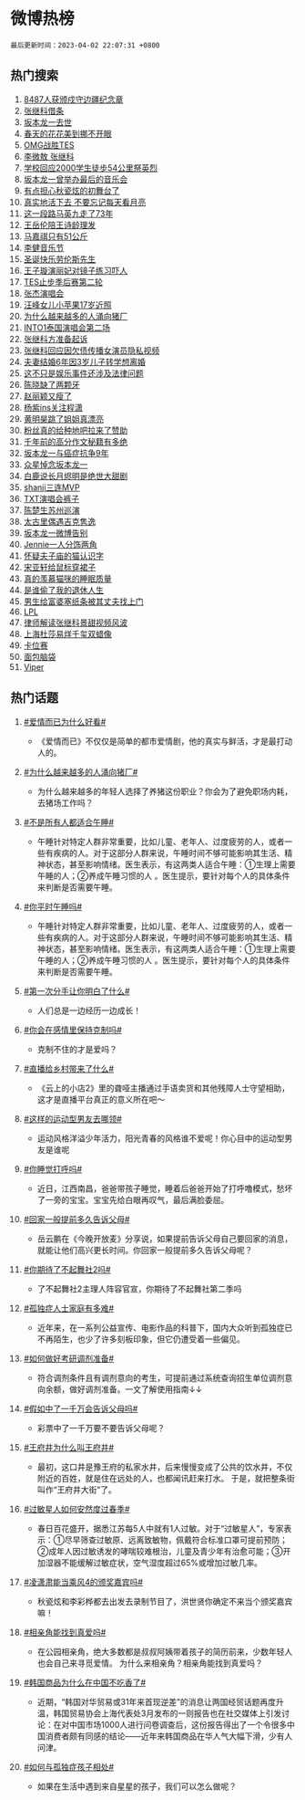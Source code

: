 # 微博热榜

`最后更新时间：2023-04-02 22:07:31 +0800`

## 热门搜索

1. [8487人获颁戍守边疆纪念章](https://m.weibo.cn/search?containerid=100103type%3D1%26t%3D10%26q%3D%238487%E4%BA%BA%E8%8E%B7%E9%A2%81%E6%88%8D%E5%AE%88%E8%BE%B9%E7%96%86%E7%BA%AA%E5%BF%B5%E7%AB%A0%23&stream_entry_id=51&isnewpage=1&extparam=seat%3D1%26cate%3D10103%26stream_entry_id%3D51%26dgr%3D0%26pos%3D0%26c_type%3D51%26filter_type%3Drealtimehot%26display_time%3D1680444449%26pre_seqid%3D168044444922006462104&luicode=10000011&lfid=106003type%253D25%2526t%253D3%2526disable_hot%253D1%2526filter_type%253Drealtimehot)
1. [张继科借条](https://m.weibo.cn/search?containerid=100103type%3D1%26t%3D10%26q%3D%E5%BC%A0%E7%BB%A7%E7%A7%91%E5%80%9F%E6%9D%A1&stream_entry_id=31&isnewpage=1&extparam=seat%3D1%26realpos%3D1%26stream_entry_id%3D31%26c_type%3D31%26filter_type%3Drealtimehot%26cate%3D5001%26lcate%3D5001%26band_rank%3D1%26flag%3D4%26pos%3D0%26q%3D%25E5%25BC%25A0%25E7%25BB%25A7%25E7%25A7%2591%25E5%2580%259F%25E6%259D%25A1%26dgr%3D0%26display_time%3D1680444449%26pre_seqid%3D168044444922006462104&luicode=10000011&lfid=106003type%253D25%2526t%253D3%2526disable_hot%253D1%2526filter_type%253Drealtimehot)
1. [坂本龙一去世](https://m.weibo.cn/search?containerid=100103type%3D1%26t%3D10%26q%3D%23%E5%9D%82%E6%9C%AC%E9%BE%99%E4%B8%80%E5%8E%BB%E4%B8%96%23&stream_entry_id=31&isnewpage=1&extparam=seat%3D1%26realpos%3D2%26stream_entry_id%3D31%26c_type%3D31%26filter_type%3Drealtimehot%26cate%3D5001%26lcate%3D5001%26band_rank%3D2%26flag%3D4%26pos%3D1%26q%3D%2523%25E5%259D%2582%25E6%259C%25AC%25E9%25BE%2599%25E4%25B8%2580%25E5%258E%25BB%25E4%25B8%2596%2523%26dgr%3D0%26display_time%3D1680444449%26pre_seqid%3D168044444922006462104&luicode=10000011&lfid=106003type%253D25%2526t%253D3%2526disable_hot%253D1%2526filter_type%253Drealtimehot)
1. [春天的花花美到挪不开眼](https://m.weibo.cn/search?containerid=100103type%3D1%26t%3D10%26q%3D%23%E6%98%A5%E5%A4%A9%E7%9A%84%E8%8A%B1%E8%8A%B1%E7%BE%8E%E5%88%B0%E6%8C%AA%E4%B8%8D%E5%BC%80%E7%9C%BC%23&stream_entry_id=31&isnewpage=1&extparam=seat%3D1%26realpos%3D3%26stream_entry_id%3D31%26c_type%3D31%26filter_type%3Drealtimehot%26cate%3D5001%26lcate%3D5001%26band_rank%3D3%26flag%3D0%26pos%3D2%26q%3D%2523%25E6%2598%25A5%25E5%25A4%25A9%25E7%259A%2584%25E8%258A%25B1%25E8%258A%25B1%25E7%25BE%258E%25E5%2588%25B0%25E6%258C%25AA%25E4%25B8%258D%25E5%25BC%2580%25E7%259C%25BC%2523%26dgr%3D0%26display_time%3D1680444449%26pre_seqid%3D168044444922006462104&luicode=10000011&lfid=106003type%253D25%2526t%253D3%2526disable_hot%253D1%2526filter_type%253Drealtimehot)
1. [OMG战胜TES](https://m.weibo.cn/search?containerid=100103type%3D1%26t%3D10%26q%3D%23OMG%E6%88%98%E8%83%9CTES%23&stream_entry_id=31&isnewpage=1&extparam=seat%3D1%26realpos%3D4%26stream_entry_id%3D31%26c_type%3D31%26filter_type%3Drealtimehot%26cate%3D5001%26lcate%3D5001%26band_rank%3D4%26flag%3D1%26pos%3D3%26q%3D%2523OMG%25E6%2588%2598%25E8%2583%259CTES%2523%26dgr%3D0%26display_time%3D1680444449%26pre_seqid%3D168044444922006462104&luicode=10000011&lfid=106003type%253D25%2526t%253D3%2526disable_hot%253D1%2526filter_type%253Drealtimehot)
1. [李微敖 张继科](https://m.weibo.cn/search?containerid=100103type%3D1%26t%3D10%26q%3D%E6%9D%8E%E5%BE%AE%E6%95%96+%E5%BC%A0%E7%BB%A7%E7%A7%91&stream_entry_id=31&isnewpage=1&extparam=seat%3D1%26realpos%3D5%26stream_entry_id%3D31%26c_type%3D31%26filter_type%3Drealtimehot%26cate%3D5001%26lcate%3D5001%26band_rank%3D5%26flag%3D0%26pos%3D4%26q%3D%25E6%259D%258E%25E5%25BE%25AE%25E6%2595%2596%2520%25E5%25BC%25A0%25E7%25BB%25A7%25E7%25A7%2591%26dgr%3D0%26display_time%3D1680444449%26pre_seqid%3D168044444922006462104&luicode=10000011&lfid=106003type%253D25%2526t%253D3%2526disable_hot%253D1%2526filter_type%253Drealtimehot)
1. [学校回应2000学生徒步54公里祭英烈](https://m.weibo.cn/search?containerid=100103type%3D1%26t%3D10%26q%3D%23%E5%AD%A6%E6%A0%A1%E5%9B%9E%E5%BA%942000%E5%AD%A6%E7%94%9F%E5%BE%92%E6%AD%A554%E5%85%AC%E9%87%8C%E7%A5%AD%E8%8B%B1%E7%83%88%23&stream_entry_id=31&isnewpage=1&extparam=seat%3D1%26realpos%3D6%26stream_entry_id%3D31%26c_type%3D31%26filter_type%3Drealtimehot%26cate%3D5001%26lcate%3D5001%26band_rank%3D6%26flag%3D0%26pos%3D5%26q%3D%2523%25E5%25AD%25A6%25E6%25A0%25A1%25E5%259B%259E%25E5%25BA%25942000%25E5%25AD%25A6%25E7%2594%259F%25E5%25BE%2592%25E6%25AD%25A554%25E5%2585%25AC%25E9%2587%258C%25E7%25A5%25AD%25E8%258B%25B1%25E7%2583%2588%2523%26dgr%3D0%26display_time%3D1680444449%26pre_seqid%3D168044444922006462104&luicode=10000011&lfid=106003type%253D25%2526t%253D3%2526disable_hot%253D1%2526filter_type%253Drealtimehot)
1. [坂本龙一曾举办最后的音乐会](https://m.weibo.cn/search?containerid=100103type%3D1%26t%3D10%26q%3D%23%E5%9D%82%E6%9C%AC%E9%BE%99%E4%B8%80%E6%9B%BE%E4%B8%BE%E5%8A%9E%E6%9C%80%E5%90%8E%E7%9A%84%E9%9F%B3%E4%B9%90%E4%BC%9A%23&stream_entry_id=31&isnewpage=1&extparam=seat%3D1%26realpos%3D7%26stream_entry_id%3D31%26c_type%3D31%26filter_type%3Drealtimehot%26cate%3D5001%26lcate%3D5001%26band_rank%3D7%26flag%3D1%26pos%3D6%26q%3D%2523%25E5%259D%2582%25E6%259C%25AC%25E9%25BE%2599%25E4%25B8%2580%25E6%259B%25BE%25E4%25B8%25BE%25E5%258A%259E%25E6%259C%2580%25E5%2590%258E%25E7%259A%2584%25E9%259F%25B3%25E4%25B9%2590%25E4%25BC%259A%2523%26dgr%3D0%26display_time%3D1680444449%26pre_seqid%3D168044444922006462104&luicode=10000011&lfid=106003type%253D25%2526t%253D3%2526disable_hot%253D1%2526filter_type%253Drealtimehot)
1. [有点担心秋瓷炫的初舞台了](https://m.weibo.cn/search?containerid=100103type%3D1%26t%3D10%26q%3D%23%E6%9C%89%E7%82%B9%E6%8B%85%E5%BF%83%E7%A7%8B%E7%93%B7%E7%82%AB%E7%9A%84%E5%88%9D%E8%88%9E%E5%8F%B0%E4%BA%86%23&stream_entry_id=31&isnewpage=1&extparam=seat%3D1%26realpos%3D8%26stream_entry_id%3D31%26c_type%3D31%26filter_type%3Drealtimehot%26cate%3D5001%26lcate%3D5001%26band_rank%3D8%26flag%3D2%26pos%3D7%26q%3D%2523%25E6%259C%2589%25E7%2582%25B9%25E6%258B%2585%25E5%25BF%2583%25E7%25A7%258B%25E7%2593%25B7%25E7%2582%25AB%25E7%259A%2584%25E5%2588%259D%25E8%2588%259E%25E5%258F%25B0%25E4%25BA%2586%2523%26dgr%3D0%26display_time%3D1680444449%26pre_seqid%3D168044444922006462104&luicode=10000011&lfid=106003type%253D25%2526t%253D3%2526disable_hot%253D1%2526filter_type%253Drealtimehot)
1. [真实地活下去 不要忘记每天看月亮](https://m.weibo.cn/search?containerid=100103type%3D1%26t%3D10%26q%3D%E7%9C%9F%E5%AE%9E%E5%9C%B0%E6%B4%BB%E4%B8%8B%E5%8E%BB+%E4%B8%8D%E8%A6%81%E5%BF%98%E8%AE%B0%E6%AF%8F%E5%A4%A9%E7%9C%8B%E6%9C%88%E4%BA%AE&stream_entry_id=31&isnewpage=1&extparam=seat%3D1%26realpos%3D9%26stream_entry_id%3D31%26c_type%3D31%26filter_type%3Drealtimehot%26cate%3D5001%26lcate%3D5001%26band_rank%3D9%26flag%3D1%26pos%3D8%26q%3D%25E7%259C%259F%25E5%25AE%259E%25E5%259C%25B0%25E6%25B4%25BB%25E4%25B8%258B%25E5%258E%25BB%2520%25E4%25B8%258D%25E8%25A6%2581%25E5%25BF%2598%25E8%25AE%25B0%25E6%25AF%258F%25E5%25A4%25A9%25E7%259C%258B%25E6%259C%2588%25E4%25BA%25AE%26dgr%3D0%26display_time%3D1680444449%26pre_seqid%3D168044444922006462104&luicode=10000011&lfid=106003type%253D25%2526t%253D3%2526disable_hot%253D1%2526filter_type%253Drealtimehot)
1. [这一段路马英九走了73年](https://m.weibo.cn/search?containerid=100103type%3D1%26t%3D10%26q%3D%23%E8%BF%99%E4%B8%80%E6%AE%B5%E8%B7%AF%E9%A9%AC%E8%8B%B1%E4%B9%9D%E8%B5%B0%E4%BA%8673%E5%B9%B4%23&stream_entry_id=31&isnewpage=1&extparam=seat%3D1%26realpos%3D10%26stream_entry_id%3D31%26c_type%3D31%26filter_type%3Drealtimehot%26cate%3D5001%26lcate%3D5001%26band_rank%3D10%26flag%3D0%26pos%3D9%26q%3D%2523%25E8%25BF%2599%25E4%25B8%2580%25E6%25AE%25B5%25E8%25B7%25AF%25E9%25A9%25AC%25E8%258B%25B1%25E4%25B9%259D%25E8%25B5%25B0%25E4%25BA%258673%25E5%25B9%25B4%2523%26dgr%3D0%26display_time%3D1680444449%26pre_seqid%3D168044444922006462104&luicode=10000011&lfid=106003type%253D25%2526t%253D3%2526disable_hot%253D1%2526filter_type%253Drealtimehot)
1. [王岳伦陪王诗龄理发](https://m.weibo.cn/search?containerid=100103type%3D1%26t%3D10%26q%3D%23%E7%8E%8B%E5%B2%B3%E4%BC%A6%E9%99%AA%E7%8E%8B%E8%AF%97%E9%BE%84%E7%90%86%E5%8F%91%23&stream_entry_id=31&isnewpage=1&extparam=seat%3D1%26realpos%3D11%26stream_entry_id%3D31%26c_type%3D31%26filter_type%3Drealtimehot%26cate%3D5001%26lcate%3D5001%26band_rank%3D11%26flag%3D0%26pos%3D10%26q%3D%2523%25E7%258E%258B%25E5%25B2%25B3%25E4%25BC%25A6%25E9%2599%25AA%25E7%258E%258B%25E8%25AF%2597%25E9%25BE%2584%25E7%2590%2586%25E5%258F%2591%2523%26dgr%3D0%26display_time%3D1680444449%26pre_seqid%3D168044444922006462104&luicode=10000011&lfid=106003type%253D25%2526t%253D3%2526disable_hot%253D1%2526filter_type%253Drealtimehot)
1. [马嘉祺只有51公斤](https://m.weibo.cn/search?containerid=100103type%3D1%26t%3D10%26q%3D%23%E9%A9%AC%E5%98%89%E7%A5%BA%E5%8F%AA%E6%9C%8951%E5%85%AC%E6%96%A4%23&stream_entry_id=31&isnewpage=1&extparam=seat%3D1%26realpos%3D12%26stream_entry_id%3D31%26c_type%3D31%26filter_type%3Drealtimehot%26cate%3D5001%26lcate%3D5001%26band_rank%3D12%26flag%3D0%26pos%3D11%26q%3D%2523%25E9%25A9%25AC%25E5%2598%2589%25E7%25A5%25BA%25E5%258F%25AA%25E6%259C%258951%25E5%2585%25AC%25E6%2596%25A4%2523%26dgr%3D0%26display_time%3D1680444449%26pre_seqid%3D168044444922006462104&luicode=10000011&lfid=106003type%253D25%2526t%253D3%2526disable_hot%253D1%2526filter_type%253Drealtimehot)
1. [李健音乐节](https://m.weibo.cn/search?containerid=100103type%3D1%26t%3D10%26q%3D%E6%9D%8E%E5%81%A5%E9%9F%B3%E4%B9%90%E8%8A%82&stream_entry_id=31&isnewpage=1&extparam=seat%3D1%26realpos%3D13%26stream_entry_id%3D31%26c_type%3D31%26filter_type%3Drealtimehot%26cate%3D5001%26lcate%3D5001%26band_rank%3D13%26flag%3D1%26pos%3D12%26q%3D%25E6%259D%258E%25E5%2581%25A5%25E9%259F%25B3%25E4%25B9%2590%25E8%258A%2582%26dgr%3D0%26display_time%3D1680444449%26pre_seqid%3D168044444922006462104&luicode=10000011&lfid=106003type%253D25%2526t%253D3%2526disable_hot%253D1%2526filter_type%253Drealtimehot)
1. [圣诞快乐劳伦斯先生](https://m.weibo.cn/search?containerid=100103type%3D1%26t%3D10%26q%3D%E5%9C%A3%E8%AF%9E%E5%BF%AB%E4%B9%90%E5%8A%B3%E4%BC%A6%E6%96%AF%E5%85%88%E7%94%9F&stream_entry_id=31&isnewpage=1&extparam=seat%3D1%26realpos%3D14%26stream_entry_id%3D31%26c_type%3D31%26filter_type%3Drealtimehot%26cate%3D5001%26lcate%3D5001%26band_rank%3D14%26flag%3D1%26pos%3D13%26q%3D%25E5%259C%25A3%25E8%25AF%259E%25E5%25BF%25AB%25E4%25B9%2590%25E5%258A%25B3%25E4%25BC%25A6%25E6%2596%25AF%25E5%2585%2588%25E7%2594%259F%26dgr%3D0%26display_time%3D1680444449%26pre_seqid%3D168044444922006462104&luicode=10000011&lfid=106003type%253D25%2526t%253D3%2526disable_hot%253D1%2526filter_type%253Drealtimehot)
1. [王子璇演丽妃对镜子练习吓人](https://m.weibo.cn/search?containerid=100103type%3D1%26t%3D10%26q%3D%23%E7%8E%8B%E5%AD%90%E7%92%87%E6%BC%94%E4%B8%BD%E5%A6%83%E5%AF%B9%E9%95%9C%E5%AD%90%E7%BB%83%E4%B9%A0%E5%90%93%E4%BA%BA%23&stream_entry_id=31&isnewpage=1&extparam=seat%3D1%26realpos%3D15%26stream_entry_id%3D31%26c_type%3D31%26filter_type%3Drealtimehot%26cate%3D5001%26lcate%3D5001%26band_rank%3D15%26flag%3D1%26pos%3D14%26q%3D%2523%25E7%258E%258B%25E5%25AD%2590%25E7%2592%2587%25E6%25BC%2594%25E4%25B8%25BD%25E5%25A6%2583%25E5%25AF%25B9%25E9%2595%259C%25E5%25AD%2590%25E7%25BB%2583%25E4%25B9%25A0%25E5%2590%2593%25E4%25BA%25BA%2523%26dgr%3D0%26display_time%3D1680444449%26pre_seqid%3D168044444922006462104&luicode=10000011&lfid=106003type%253D25%2526t%253D3%2526disable_hot%253D1%2526filter_type%253Drealtimehot)
1. [TES止步季后赛第二轮](https://m.weibo.cn/search?containerid=100103type%3D1%26t%3D10%26q%3D%23TES%E6%AD%A2%E6%AD%A5%E5%AD%A3%E5%90%8E%E8%B5%9B%E7%AC%AC%E4%BA%8C%E8%BD%AE%23&stream_entry_id=31&isnewpage=1&extparam=seat%3D1%26realpos%3D16%26stream_entry_id%3D31%26c_type%3D31%26filter_type%3Drealtimehot%26cate%3D5001%26lcate%3D5001%26band_rank%3D16%26flag%3D1%26pos%3D15%26q%3D%2523TES%25E6%25AD%25A2%25E6%25AD%25A5%25E5%25AD%25A3%25E5%2590%258E%25E8%25B5%259B%25E7%25AC%25AC%25E4%25BA%258C%25E8%25BD%25AE%2523%26dgr%3D0%26display_time%3D1680444449%26pre_seqid%3D168044444922006462104&luicode=10000011&lfid=106003type%253D25%2526t%253D3%2526disable_hot%253D1%2526filter_type%253Drealtimehot)
1. [张杰演唱会](https://m.weibo.cn/search?containerid=100103type%3D1%26t%3D10%26q%3D%23%E5%BC%A0%E6%9D%B0%E6%BC%94%E5%94%B1%E4%BC%9A%23&stream_entry_id=31&isnewpage=1&extparam=seat%3D1%26realpos%3D17%26stream_entry_id%3D31%26c_type%3D31%26filter_type%3Drealtimehot%26cate%3D5001%26lcate%3D5001%26band_rank%3D17%26flag%3D0%26pos%3D16%26q%3D%2523%25E5%25BC%25A0%25E6%259D%25B0%25E6%25BC%2594%25E5%2594%25B1%25E4%25BC%259A%2523%26dgr%3D0%26display_time%3D1680444449%26pre_seqid%3D168044444922006462104&luicode=10000011&lfid=106003type%253D25%2526t%253D3%2526disable_hot%253D1%2526filter_type%253Drealtimehot)
1. [汪峰女儿小苹果17岁近照](https://m.weibo.cn/search?containerid=100103type%3D1%26t%3D10%26q%3D%23%E6%B1%AA%E5%B3%B0%E5%A5%B3%E5%84%BF%E5%B0%8F%E8%8B%B9%E6%9E%9C17%E5%B2%81%E8%BF%91%E7%85%A7%23&stream_entry_id=31&isnewpage=1&extparam=seat%3D1%26realpos%3D18%26stream_entry_id%3D31%26c_type%3D31%26filter_type%3Drealtimehot%26cate%3D5001%26lcate%3D5001%26band_rank%3D18%26flag%3D2%26pos%3D17%26q%3D%2523%25E6%25B1%25AA%25E5%25B3%25B0%25E5%25A5%25B3%25E5%2584%25BF%25E5%25B0%258F%25E8%258B%25B9%25E6%259E%259C17%25E5%25B2%2581%25E8%25BF%2591%25E7%2585%25A7%2523%26dgr%3D0%26display_time%3D1680444449%26pre_seqid%3D168044444922006462104&luicode=10000011&lfid=106003type%253D25%2526t%253D3%2526disable_hot%253D1%2526filter_type%253Drealtimehot)
1. [为什么越来越多的人涌向猪厂](https://m.weibo.cn/search?containerid=100103type%3D1%26t%3D10%26q%3D%23%E4%B8%BA%E4%BB%80%E4%B9%88%E8%B6%8A%E6%9D%A5%E8%B6%8A%E5%A4%9A%E7%9A%84%E4%BA%BA%E6%B6%8C%E5%90%91%E7%8C%AA%E5%8E%82%23&stream_entry_id=31&isnewpage=1&extparam=seat%3D1%26realpos%3D19%26stream_entry_id%3D31%26c_type%3D31%26filter_type%3Drealtimehot%26cate%3D5001%26lcate%3D5001%26band_rank%3D19%26flag%3D0%26pos%3D18%26q%3D%2523%25E4%25B8%25BA%25E4%25BB%2580%25E4%25B9%2588%25E8%25B6%258A%25E6%259D%25A5%25E8%25B6%258A%25E5%25A4%259A%25E7%259A%2584%25E4%25BA%25BA%25E6%25B6%258C%25E5%2590%2591%25E7%258C%25AA%25E5%258E%2582%2523%26dgr%3D0%26display_time%3D1680444449%26pre_seqid%3D168044444922006462104&luicode=10000011&lfid=106003type%253D25%2526t%253D3%2526disable_hot%253D1%2526filter_type%253Drealtimehot)
1. [INTO1泰国演唱会第二场](https://m.weibo.cn/search?containerid=100103type%3D1%26t%3D10%26q%3D%23INTO1%E6%B3%B0%E5%9B%BD%E6%BC%94%E5%94%B1%E4%BC%9A%E7%AC%AC%E4%BA%8C%E5%9C%BA%23&stream_entry_id=31&isnewpage=1&extparam=seat%3D1%26realpos%3D20%26stream_entry_id%3D31%26c_type%3D31%26filter_type%3Drealtimehot%26cate%3D5001%26lcate%3D5001%26band_rank%3D20%26flag%3D1%26pos%3D19%26q%3D%2523INTO1%25E6%25B3%25B0%25E5%259B%25BD%25E6%25BC%2594%25E5%2594%25B1%25E4%25BC%259A%25E7%25AC%25AC%25E4%25BA%258C%25E5%259C%25BA%2523%26dgr%3D0%26display_time%3D1680444449%26pre_seqid%3D168044444922006462104&luicode=10000011&lfid=106003type%253D25%2526t%253D3%2526disable_hot%253D1%2526filter_type%253Drealtimehot)
1. [张继科方准备起诉](https://m.weibo.cn/search?containerid=100103type%3D1%26t%3D10%26q%3D%23%E5%BC%A0%E7%BB%A7%E7%A7%91%E6%96%B9%E5%87%86%E5%A4%87%E8%B5%B7%E8%AF%89%23&stream_entry_id=31&isnewpage=1&extparam=seat%3D1%26realpos%3D21%26stream_entry_id%3D31%26c_type%3D31%26filter_type%3Drealtimehot%26cate%3D5001%26lcate%3D5001%26band_rank%3D21%26flag%3D0%26pos%3D20%26q%3D%2523%25E5%25BC%25A0%25E7%25BB%25A7%25E7%25A7%2591%25E6%2596%25B9%25E5%2587%2586%25E5%25A4%2587%25E8%25B5%25B7%25E8%25AF%2589%2523%26dgr%3D0%26display_time%3D1680444449%26pre_seqid%3D168044444922006462104&luicode=10000011&lfid=106003type%253D25%2526t%253D3%2526disable_hot%253D1%2526filter_type%253Drealtimehot)
1. [张继科回应因欠债传播女演员隐私视频](https://m.weibo.cn/search?containerid=100103type%3D1%26t%3D10%26q%3D%23%E5%BC%A0%E7%BB%A7%E7%A7%91%E5%9B%9E%E5%BA%94%E5%9B%A0%E6%AC%A0%E5%80%BA%E4%BC%A0%E6%92%AD%E5%A5%B3%E6%BC%94%E5%91%98%E9%9A%90%E7%A7%81%E8%A7%86%E9%A2%91%23&stream_entry_id=31&isnewpage=1&extparam=seat%3D1%26realpos%3D22%26stream_entry_id%3D31%26c_type%3D31%26filter_type%3Drealtimehot%26cate%3D5001%26lcate%3D5001%26band_rank%3D22%26flag%3D2%26pos%3D21%26q%3D%2523%25E5%25BC%25A0%25E7%25BB%25A7%25E7%25A7%2591%25E5%259B%259E%25E5%25BA%2594%25E5%259B%25A0%25E6%25AC%25A0%25E5%2580%25BA%25E4%25BC%25A0%25E6%2592%25AD%25E5%25A5%25B3%25E6%25BC%2594%25E5%2591%2598%25E9%259A%2590%25E7%25A7%2581%25E8%25A7%2586%25E9%25A2%2591%2523%26dgr%3D0%26display_time%3D1680444449%26pre_seqid%3D168044444922006462104&luicode=10000011&lfid=106003type%253D25%2526t%253D3%2526disable_hot%253D1%2526filter_type%253Drealtimehot)
1. [夫妻结婚6年因3岁儿子转学想离婚](https://m.weibo.cn/search?containerid=100103type%3D1%26t%3D10%26q%3D%23%E5%A4%AB%E5%A6%BB%E7%BB%93%E5%A9%9A6%E5%B9%B4%E5%9B%A03%E5%B2%81%E5%84%BF%E5%AD%90%E8%BD%AC%E5%AD%A6%E6%83%B3%E7%A6%BB%E5%A9%9A%23&stream_entry_id=31&isnewpage=1&extparam=seat%3D1%26realpos%3D23%26stream_entry_id%3D31%26c_type%3D31%26filter_type%3Drealtimehot%26cate%3D5001%26lcate%3D5001%26band_rank%3D23%26flag%3D0%26pos%3D22%26q%3D%2523%25E5%25A4%25AB%25E5%25A6%25BB%25E7%25BB%2593%25E5%25A9%259A6%25E5%25B9%25B4%25E5%259B%25A03%25E5%25B2%2581%25E5%2584%25BF%25E5%25AD%2590%25E8%25BD%25AC%25E5%25AD%25A6%25E6%2583%25B3%25E7%25A6%25BB%25E5%25A9%259A%2523%26dgr%3D0%26display_time%3D1680444449%26pre_seqid%3D168044444922006462104&luicode=10000011&lfid=106003type%253D25%2526t%253D3%2526disable_hot%253D1%2526filter_type%253Drealtimehot)
1. [这不只是娱乐事件还涉及法律问题](https://m.weibo.cn/search?containerid=100103type%3D1%26t%3D10%26q%3D%23%E8%BF%99%E4%B8%8D%E5%8F%AA%E6%98%AF%E5%A8%B1%E4%B9%90%E4%BA%8B%E4%BB%B6%E8%BF%98%E6%B6%89%E5%8F%8A%E6%B3%95%E5%BE%8B%E9%97%AE%E9%A2%98%23&stream_entry_id=31&isnewpage=1&extparam=seat%3D1%26realpos%3D24%26stream_entry_id%3D31%26c_type%3D31%26filter_type%3Drealtimehot%26cate%3D5001%26lcate%3D5001%26band_rank%3D24%26flag%3D0%26pos%3D23%26q%3D%2523%25E8%25BF%2599%25E4%25B8%258D%25E5%258F%25AA%25E6%2598%25AF%25E5%25A8%25B1%25E4%25B9%2590%25E4%25BA%258B%25E4%25BB%25B6%25E8%25BF%2598%25E6%25B6%2589%25E5%258F%258A%25E6%25B3%2595%25E5%25BE%258B%25E9%2597%25AE%25E9%25A2%2598%2523%26dgr%3D0%26display_time%3D1680444449%26pre_seqid%3D168044444922006462104&luicode=10000011&lfid=106003type%253D25%2526t%253D3%2526disable_hot%253D1%2526filter_type%253Drealtimehot)
1. [陈晓缺了两颗牙](https://m.weibo.cn/search?containerid=100103type%3D1%26t%3D10%26q%3D%23%E9%99%88%E6%99%93%E7%BC%BA%E4%BA%86%E4%B8%A4%E9%A2%97%E7%89%99%23&stream_entry_id=31&isnewpage=1&extparam=seat%3D1%26realpos%3D25%26stream_entry_id%3D31%26c_type%3D31%26filter_type%3Drealtimehot%26cate%3D5001%26lcate%3D5001%26band_rank%3D25%26flag%3D2%26pos%3D24%26q%3D%2523%25E9%2599%2588%25E6%2599%2593%25E7%25BC%25BA%25E4%25BA%2586%25E4%25B8%25A4%25E9%25A2%2597%25E7%2589%2599%2523%26dgr%3D0%26display_time%3D1680444449%26pre_seqid%3D168044444922006462104&luicode=10000011&lfid=106003type%253D25%2526t%253D3%2526disable_hot%253D1%2526filter_type%253Drealtimehot)
1. [赵丽颖又瘦了](https://m.weibo.cn/search?containerid=100103type%3D1%26t%3D10%26q%3D%23%E8%B5%B5%E4%B8%BD%E9%A2%96%E5%8F%88%E7%98%A6%E4%BA%86%23&stream_entry_id=31&isnewpage=1&extparam=seat%3D1%26realpos%3D26%26stream_entry_id%3D31%26c_type%3D31%26filter_type%3Drealtimehot%26cate%3D5001%26lcate%3D5001%26band_rank%3D26%26flag%3D0%26pos%3D25%26q%3D%2523%25E8%25B5%25B5%25E4%25B8%25BD%25E9%25A2%2596%25E5%258F%2588%25E7%2598%25A6%25E4%25BA%2586%2523%26dgr%3D0%26display_time%3D1680444449%26pre_seqid%3D168044444922006462104&luicode=10000011&lfid=106003type%253D25%2526t%253D3%2526disable_hot%253D1%2526filter_type%253Drealtimehot)
1. [杨紫ins关注程潇](https://m.weibo.cn/search?containerid=100103type%3D1%26t%3D10%26q%3D%23%E6%9D%A8%E7%B4%ABins%E5%85%B3%E6%B3%A8%E7%A8%8B%E6%BD%87%23&stream_entry_id=31&isnewpage=1&extparam=seat%3D1%26realpos%3D27%26stream_entry_id%3D31%26c_type%3D31%26filter_type%3Drealtimehot%26cate%3D5001%26lcate%3D5001%26band_rank%3D27%26flag%3D1%26pos%3D26%26q%3D%2523%25E6%259D%25A8%25E7%25B4%25ABins%25E5%2585%25B3%25E6%25B3%25A8%25E7%25A8%258B%25E6%25BD%2587%2523%26dgr%3D0%26display_time%3D1680444449%26pre_seqid%3D168044444922006462104&luicode=10000011&lfid=106003type%253D25%2526t%253D3%2526disable_hot%253D1%2526filter_type%253Drealtimehot)
1. [黄明昊跳了姐姐真漂亮](https://m.weibo.cn/search?containerid=100103type%3D1%26t%3D10%26q%3D%23%E9%BB%84%E6%98%8E%E6%98%8A%E8%B7%B3%E4%BA%86%E5%A7%90%E5%A7%90%E7%9C%9F%E6%BC%82%E4%BA%AE%23&stream_entry_id=31&isnewpage=1&extparam=seat%3D1%26realpos%3D28%26stream_entry_id%3D31%26c_type%3D31%26filter_type%3Drealtimehot%26cate%3D5001%26lcate%3D5001%26band_rank%3D28%26flag%3D0%26pos%3D27%26q%3D%2523%25E9%25BB%2584%25E6%2598%258E%25E6%2598%258A%25E8%25B7%25B3%25E4%25BA%2586%25E5%25A7%2590%25E5%25A7%2590%25E7%259C%259F%25E6%25BC%2582%25E4%25BA%25AE%2523%26dgr%3D0%26display_time%3D1680444449%26pre_seqid%3D168044444922006462104&luicode=10000011&lfid=106003type%253D25%2526t%253D3%2526disable_hot%253D1%2526filter_type%253Drealtimehot)
1. [粉丝真的给种地吧拉来了赞助](https://m.weibo.cn/search?containerid=100103type%3D1%26t%3D10%26q%3D%23%E7%B2%89%E4%B8%9D%E7%9C%9F%E7%9A%84%E7%BB%99%E7%A7%8D%E5%9C%B0%E5%90%A7%E6%8B%89%E6%9D%A5%E4%BA%86%E8%B5%9E%E5%8A%A9%23&stream_entry_id=31&isnewpage=1&extparam=seat%3D1%26realpos%3D29%26stream_entry_id%3D31%26c_type%3D31%26filter_type%3Drealtimehot%26cate%3D5001%26lcate%3D5001%26band_rank%3D29%26flag%3D1%26pos%3D28%26q%3D%2523%25E7%25B2%2589%25E4%25B8%259D%25E7%259C%259F%25E7%259A%2584%25E7%25BB%2599%25E7%25A7%258D%25E5%259C%25B0%25E5%2590%25A7%25E6%258B%2589%25E6%259D%25A5%25E4%25BA%2586%25E8%25B5%259E%25E5%258A%25A9%2523%26dgr%3D0%26display_time%3D1680444449%26pre_seqid%3D168044444922006462104&luicode=10000011&lfid=106003type%253D25%2526t%253D3%2526disable_hot%253D1%2526filter_type%253Drealtimehot)
1. [千年前的高分作文秘籍有多绝](https://m.weibo.cn/search?containerid=100103type%3D1%26t%3D10%26q%3D%23%E5%8D%83%E5%B9%B4%E5%89%8D%E7%9A%84%E9%AB%98%E5%88%86%E4%BD%9C%E6%96%87%E7%A7%98%E7%B1%8D%E6%9C%89%E5%A4%9A%E7%BB%9D%23&stream_entry_id=31&isnewpage=1&extparam=seat%3D1%26realpos%3D30%26stream_entry_id%3D31%26c_type%3D31%26filter_type%3Drealtimehot%26cate%3D5001%26lcate%3D5001%26band_rank%3D30%26flag%3D1%26pos%3D29%26q%3D%2523%25E5%258D%2583%25E5%25B9%25B4%25E5%2589%258D%25E7%259A%2584%25E9%25AB%2598%25E5%2588%2586%25E4%25BD%259C%25E6%2596%2587%25E7%25A7%2598%25E7%25B1%258D%25E6%259C%2589%25E5%25A4%259A%25E7%25BB%259D%2523%26dgr%3D0%26display_time%3D1680444449%26pre_seqid%3D168044444922006462104&luicode=10000011&lfid=106003type%253D25%2526t%253D3%2526disable_hot%253D1%2526filter_type%253Drealtimehot)
1. [坂本龙一与癌症抗争9年](https://m.weibo.cn/search?containerid=100103type%3D1%26t%3D10%26q%3D%23%E5%9D%82%E6%9C%AC%E9%BE%99%E4%B8%80%E4%B8%8E%E7%99%8C%E7%97%87%E6%8A%97%E4%BA%899%E5%B9%B4%23&stream_entry_id=31&isnewpage=1&extparam=seat%3D1%26realpos%3D31%26stream_entry_id%3D31%26c_type%3D31%26filter_type%3Drealtimehot%26cate%3D5001%26lcate%3D5001%26band_rank%3D31%26flag%3D1%26pos%3D30%26q%3D%2523%25E5%259D%2582%25E6%259C%25AC%25E9%25BE%2599%25E4%25B8%2580%25E4%25B8%258E%25E7%2599%258C%25E7%2597%2587%25E6%258A%2597%25E4%25BA%25899%25E5%25B9%25B4%2523%26dgr%3D0%26display_time%3D1680444449%26pre_seqid%3D168044444922006462104&luicode=10000011&lfid=106003type%253D25%2526t%253D3%2526disable_hot%253D1%2526filter_type%253Drealtimehot)
1. [众星悼念坂本龙一](https://m.weibo.cn/search?containerid=100103type%3D1%26t%3D10%26q%3D%23%E4%BC%97%E6%98%9F%E6%82%BC%E5%BF%B5%E5%9D%82%E6%9C%AC%E9%BE%99%E4%B8%80%23&stream_entry_id=31&isnewpage=1&extparam=seat%3D1%26realpos%3D32%26stream_entry_id%3D31%26c_type%3D31%26filter_type%3Drealtimehot%26cate%3D5001%26lcate%3D5001%26band_rank%3D32%26flag%3D1%26pos%3D31%26q%3D%2523%25E4%25BC%2597%25E6%2598%259F%25E6%2582%25BC%25E5%25BF%25B5%25E5%259D%2582%25E6%259C%25AC%25E9%25BE%2599%25E4%25B8%2580%2523%26dgr%3D0%26display_time%3D1680444449%26pre_seqid%3D168044444922006462104&luicode=10000011&lfid=106003type%253D25%2526t%253D3%2526disable_hot%253D1%2526filter_type%253Drealtimehot)
1. [白鹿说长月烬明是绝世大甜剧](https://m.weibo.cn/search?containerid=100103type%3D1%26t%3D10%26q%3D%23%E7%99%BD%E9%B9%BF%E8%AF%B4%E9%95%BF%E6%9C%88%E7%83%AC%E6%98%8E%E6%98%AF%E7%BB%9D%E4%B8%96%E5%A4%A7%E7%94%9C%E5%89%A7%23&stream_entry_id=31&isnewpage=1&extparam=seat%3D1%26realpos%3D33%26stream_entry_id%3D31%26c_type%3D31%26filter_type%3Drealtimehot%26cate%3D5001%26lcate%3D5001%26band_rank%3D33%26flag%3D0%26pos%3D32%26q%3D%2523%25E7%2599%25BD%25E9%25B9%25BF%25E8%25AF%25B4%25E9%2595%25BF%25E6%259C%2588%25E7%2583%25AC%25E6%2598%258E%25E6%2598%25AF%25E7%25BB%259D%25E4%25B8%2596%25E5%25A4%25A7%25E7%2594%259C%25E5%2589%25A7%2523%26dgr%3D0%26display_time%3D1680444449%26pre_seqid%3D168044444922006462104&luicode=10000011&lfid=106003type%253D25%2526t%253D3%2526disable_hot%253D1%2526filter_type%253Drealtimehot)
1. [shanji三连MVP](https://m.weibo.cn/search?containerid=100103type%3D1%26t%3D10%26q%3D%23shanji%E4%B8%89%E8%BF%9EMVP%23&stream_entry_id=31&isnewpage=1&extparam=seat%3D1%26realpos%3D34%26stream_entry_id%3D31%26c_type%3D31%26filter_type%3Drealtimehot%26cate%3D5001%26lcate%3D5001%26band_rank%3D34%26flag%3D1%26pos%3D33%26q%3D%2523shanji%25E4%25B8%2589%25E8%25BF%259EMVP%2523%26dgr%3D0%26display_time%3D1680444449%26pre_seqid%3D168044444922006462104&luicode=10000011&lfid=106003type%253D25%2526t%253D3%2526disable_hot%253D1%2526filter_type%253Drealtimehot)
1. [TXT演唱会裤子](https://m.weibo.cn/search?containerid=100103type%3D1%26t%3D10%26q%3D%23TXT%E6%BC%94%E5%94%B1%E4%BC%9A%E8%A3%A4%E5%AD%90%23&stream_entry_id=31&isnewpage=1&extparam=seat%3D1%26realpos%3D35%26stream_entry_id%3D31%26c_type%3D31%26filter_type%3Drealtimehot%26cate%3D5001%26lcate%3D5001%26band_rank%3D35%26flag%3D1%26pos%3D34%26q%3D%2523TXT%25E6%25BC%2594%25E5%2594%25B1%25E4%25BC%259A%25E8%25A3%25A4%25E5%25AD%2590%2523%26dgr%3D0%26display_time%3D1680444449%26pre_seqid%3D168044444922006462104&luicode=10000011&lfid=106003type%253D25%2526t%253D3%2526disable_hot%253D1%2526filter_type%253Drealtimehot)
1. [陈楚生苏州巡演](https://m.weibo.cn/search?containerid=100103type%3D1%26t%3D10%26q%3D%23%E9%99%88%E6%A5%9A%E7%94%9F%E8%8B%8F%E5%B7%9E%E5%B7%A1%E6%BC%94%23&stream_entry_id=31&isnewpage=1&extparam=seat%3D1%26realpos%3D36%26stream_entry_id%3D31%26c_type%3D31%26filter_type%3Drealtimehot%26cate%3D5001%26lcate%3D5001%26band_rank%3D36%26flag%3D1%26pos%3D35%26q%3D%2523%25E9%2599%2588%25E6%25A5%259A%25E7%2594%259F%25E8%258B%258F%25E5%25B7%259E%25E5%25B7%25A1%25E6%25BC%2594%2523%26dgr%3D0%26display_time%3D1680444449%26pre_seqid%3D168044444922006462104&luicode=10000011&lfid=106003type%253D25%2526t%253D3%2526disable_hot%253D1%2526filter_type%253Drealtimehot)
1. [太古里偶遇吉克隽逸](https://m.weibo.cn/search?containerid=100103type%3D1%26t%3D10%26q%3D%23%E5%A4%AA%E5%8F%A4%E9%87%8C%E5%81%B6%E9%81%87%E5%90%89%E5%85%8B%E9%9A%BD%E9%80%B8%23&stream_entry_id=31&isnewpage=1&extparam=seat%3D1%26realpos%3D37%26stream_entry_id%3D31%26c_type%3D31%26filter_type%3Drealtimehot%26cate%3D5001%26lcate%3D5001%26band_rank%3D37%26flag%3D1%26pos%3D36%26q%3D%2523%25E5%25A4%25AA%25E5%258F%25A4%25E9%2587%258C%25E5%2581%25B6%25E9%2581%2587%25E5%2590%2589%25E5%2585%258B%25E9%259A%25BD%25E9%2580%25B8%2523%26dgr%3D0%26display_time%3D1680444449%26pre_seqid%3D168044444922006462104&luicode=10000011&lfid=106003type%253D25%2526t%253D3%2526disable_hot%253D1%2526filter_type%253Drealtimehot)
1. [坂本龙一微博告别](https://m.weibo.cn/search?containerid=100103type%3D1%26t%3D10%26q%3D%23%E5%9D%82%E6%9C%AC%E9%BE%99%E4%B8%80%E5%BE%AE%E5%8D%9A%E5%91%8A%E5%88%AB%23&stream_entry_id=31&isnewpage=1&extparam=seat%3D1%26realpos%3D38%26stream_entry_id%3D31%26c_type%3D31%26filter_type%3Drealtimehot%26cate%3D5001%26lcate%3D5001%26band_rank%3D38%26flag%3D1%26pos%3D37%26q%3D%2523%25E5%259D%2582%25E6%259C%25AC%25E9%25BE%2599%25E4%25B8%2580%25E5%25BE%25AE%25E5%258D%259A%25E5%2591%258A%25E5%2588%25AB%2523%26dgr%3D0%26display_time%3D1680444449%26pre_seqid%3D168044444922006462104&luicode=10000011&lfid=106003type%253D25%2526t%253D3%2526disable_hot%253D1%2526filter_type%253Drealtimehot)
1. [Jennie一人分饰两角](https://m.weibo.cn/search?containerid=100103type%3D1%26t%3D10%26q%3D%23Jennie%E4%B8%80%E4%BA%BA%E5%88%86%E9%A5%B0%E4%B8%A4%E8%A7%92%23&stream_entry_id=31&isnewpage=1&extparam=seat%3D1%26realpos%3D39%26stream_entry_id%3D31%26c_type%3D31%26filter_type%3Drealtimehot%26cate%3D5001%26lcate%3D5001%26band_rank%3D39%26flag%3D0%26pos%3D38%26q%3D%2523Jennie%25E4%25B8%2580%25E4%25BA%25BA%25E5%2588%2586%25E9%25A5%25B0%25E4%25B8%25A4%25E8%25A7%2592%2523%26dgr%3D0%26display_time%3D1680444449%26pre_seqid%3D168044444922006462104&luicode=10000011&lfid=106003type%253D25%2526t%253D3%2526disable_hot%253D1%2526filter_type%253Drealtimehot)
1. [怀疑夫子庙的猫认识字](https://m.weibo.cn/search?containerid=100103type%3D1%26t%3D10%26q%3D%23%E6%80%80%E7%96%91%E5%A4%AB%E5%AD%90%E5%BA%99%E7%9A%84%E7%8C%AB%E8%AE%A4%E8%AF%86%E5%AD%97%23&stream_entry_id=31&isnewpage=1&extparam=seat%3D1%26realpos%3D40%26stream_entry_id%3D31%26c_type%3D31%26filter_type%3Drealtimehot%26cate%3D5001%26lcate%3D5001%26band_rank%3D40%26flag%3D0%26pos%3D39%26q%3D%2523%25E6%2580%2580%25E7%2596%2591%25E5%25A4%25AB%25E5%25AD%2590%25E5%25BA%2599%25E7%259A%2584%25E7%258C%25AB%25E8%25AE%25A4%25E8%25AF%2586%25E5%25AD%2597%2523%26dgr%3D0%26display_time%3D1680444449%26pre_seqid%3D168044444922006462104&luicode=10000011&lfid=106003type%253D25%2526t%253D3%2526disable_hot%253D1%2526filter_type%253Drealtimehot)
1. [宋亚轩给鼠标穿裙子](https://m.weibo.cn/search?containerid=100103type%3D1%26t%3D10%26q%3D%23%E5%AE%8B%E4%BA%9A%E8%BD%A9%E7%BB%99%E9%BC%A0%E6%A0%87%E7%A9%BF%E8%A3%99%E5%AD%90%23&stream_entry_id=31&isnewpage=1&extparam=seat%3D1%26realpos%3D41%26stream_entry_id%3D31%26c_type%3D31%26filter_type%3Drealtimehot%26cate%3D5001%26lcate%3D5001%26band_rank%3D41%26flag%3D0%26pos%3D40%26q%3D%2523%25E5%25AE%258B%25E4%25BA%259A%25E8%25BD%25A9%25E7%25BB%2599%25E9%25BC%25A0%25E6%25A0%2587%25E7%25A9%25BF%25E8%25A3%2599%25E5%25AD%2590%2523%26dgr%3D0%26display_time%3D1680444449%26pre_seqid%3D168044444922006462104&luicode=10000011&lfid=106003type%253D25%2526t%253D3%2526disable_hot%253D1%2526filter_type%253Drealtimehot)
1. [真的羡慕猫咪的睡眠质量](https://m.weibo.cn/search?containerid=100103type%3D1%26t%3D10%26q%3D%23%E7%9C%9F%E7%9A%84%E7%BE%A1%E6%85%95%E7%8C%AB%E5%92%AA%E7%9A%84%E7%9D%A1%E7%9C%A0%E8%B4%A8%E9%87%8F%23&stream_entry_id=31&isnewpage=1&extparam=seat%3D1%26realpos%3D42%26stream_entry_id%3D31%26c_type%3D31%26filter_type%3Drealtimehot%26cate%3D5001%26lcate%3D5001%26band_rank%3D42%26flag%3D1%26pos%3D41%26q%3D%2523%25E7%259C%259F%25E7%259A%2584%25E7%25BE%25A1%25E6%2585%2595%25E7%258C%25AB%25E5%2592%25AA%25E7%259A%2584%25E7%259D%25A1%25E7%259C%25A0%25E8%25B4%25A8%25E9%2587%258F%2523%26dgr%3D0%26display_time%3D1680444449%26pre_seqid%3D168044444922006462104&luicode=10000011&lfid=106003type%253D25%2526t%253D3%2526disable_hot%253D1%2526filter_type%253Drealtimehot)
1. [是谁偷了我的退休人生](https://m.weibo.cn/search?containerid=100103type%3D1%26t%3D10%26q%3D%23%E6%98%AF%E8%B0%81%E5%81%B7%E4%BA%86%E6%88%91%E7%9A%84%E9%80%80%E4%BC%91%E4%BA%BA%E7%94%9F%23&stream_entry_id=31&isnewpage=1&extparam=seat%3D1%26realpos%3D43%26stream_entry_id%3D31%26c_type%3D31%26filter_type%3Drealtimehot%26cate%3D5001%26lcate%3D5001%26band_rank%3D43%26flag%3D0%26pos%3D42%26q%3D%2523%25E6%2598%25AF%25E8%25B0%2581%25E5%2581%25B7%25E4%25BA%2586%25E6%2588%2591%25E7%259A%2584%25E9%2580%2580%25E4%25BC%2591%25E4%25BA%25BA%25E7%2594%259F%2523%26dgr%3D0%26display_time%3D1680444449%26pre_seqid%3D168044444922006462104&luicode=10000011&lfid=106003type%253D25%2526t%253D3%2526disable_hot%253D1%2526filter_type%253Drealtimehot)
1. [男生给富婆塞纸条被其丈夫找上门](https://m.weibo.cn/search?containerid=100103type%3D1%26t%3D10%26q%3D%23%E7%94%B7%E7%94%9F%E7%BB%99%E5%AF%8C%E5%A9%86%E5%A1%9E%E7%BA%B8%E6%9D%A1%E8%A2%AB%E5%85%B6%E4%B8%88%E5%A4%AB%E6%89%BE%E4%B8%8A%E9%97%A8%23&stream_entry_id=31&isnewpage=1&extparam=seat%3D1%26realpos%3D44%26stream_entry_id%3D31%26c_type%3D31%26filter_type%3Drealtimehot%26cate%3D5001%26lcate%3D5001%26band_rank%3D44%26flag%3D0%26pos%3D43%26q%3D%2523%25E7%2594%25B7%25E7%2594%259F%25E7%25BB%2599%25E5%25AF%258C%25E5%25A9%2586%25E5%25A1%259E%25E7%25BA%25B8%25E6%259D%25A1%25E8%25A2%25AB%25E5%2585%25B6%25E4%25B8%2588%25E5%25A4%25AB%25E6%2589%25BE%25E4%25B8%258A%25E9%2597%25A8%2523%26dgr%3D0%26display_time%3D1680444449%26pre_seqid%3D168044444922006462104&luicode=10000011&lfid=106003type%253D25%2526t%253D3%2526disable_hot%253D1%2526filter_type%253Drealtimehot)
1. [LPL](https://m.weibo.cn/search?containerid=100103type%3D1%26t%3D10%26q%3DLPL&stream_entry_id=31&isnewpage=1&extparam=seat%3D1%26realpos%3D45%26stream_entry_id%3D31%26c_type%3D31%26filter_type%3Drealtimehot%26cate%3D5001%26lcate%3D5001%26band_rank%3D45%26flag%3D1%26pos%3D44%26q%3DLPL%26dgr%3D0%26display_time%3D1680444449%26pre_seqid%3D168044444922006462104&luicode=10000011&lfid=106003type%253D25%2526t%253D3%2526disable_hot%253D1%2526filter_type%253Drealtimehot)
1. [律师解读张继科景甜视频风波](https://m.weibo.cn/search?containerid=100103type%3D1%26t%3D10%26q%3D%23%E5%BE%8B%E5%B8%88%E8%A7%A3%E8%AF%BB%E5%BC%A0%E7%BB%A7%E7%A7%91%E6%99%AF%E7%94%9C%E8%A7%86%E9%A2%91%E9%A3%8E%E6%B3%A2%23&stream_entry_id=31&isnewpage=1&extparam=seat%3D1%26realpos%3D46%26stream_entry_id%3D31%26c_type%3D31%26filter_type%3Drealtimehot%26cate%3D5001%26lcate%3D5001%26band_rank%3D46%26flag%3D0%26pos%3D45%26q%3D%2523%25E5%25BE%258B%25E5%25B8%2588%25E8%25A7%25A3%25E8%25AF%25BB%25E5%25BC%25A0%25E7%25BB%25A7%25E7%25A7%2591%25E6%2599%25AF%25E7%2594%259C%25E8%25A7%2586%25E9%25A2%2591%25E9%25A3%258E%25E6%25B3%25A2%2523%26dgr%3D0%26display_time%3D1680444449%26pre_seqid%3D168044444922006462104&luicode=10000011&lfid=106003type%253D25%2526t%253D3%2526disable_hot%253D1%2526filter_type%253Drealtimehot)
1. [上海杜莎易烊千玺双蜡像](https://m.weibo.cn/search?containerid=100103type%3D1%26t%3D10%26q%3D%23%E4%B8%8A%E6%B5%B7%E6%9D%9C%E8%8E%8E%E6%98%93%E7%83%8A%E5%8D%83%E7%8E%BA%E5%8F%8C%E8%9C%A1%E5%83%8F%23&stream_entry_id=31&isnewpage=1&extparam=seat%3D1%26realpos%3D47%26stream_entry_id%3D31%26c_type%3D31%26filter_type%3Drealtimehot%26cate%3D5001%26lcate%3D5001%26band_rank%3D47%26flag%3D0%26pos%3D46%26q%3D%2523%25E4%25B8%258A%25E6%25B5%25B7%25E6%259D%259C%25E8%258E%258E%25E6%2598%2593%25E7%2583%258A%25E5%258D%2583%25E7%258E%25BA%25E5%258F%258C%25E8%259C%25A1%25E5%2583%258F%2523%26dgr%3D0%26display_time%3D1680444449%26pre_seqid%3D168044444922006462104&luicode=10000011&lfid=106003type%253D25%2526t%253D3%2526disable_hot%253D1%2526filter_type%253Drealtimehot)
1. [卡位赛](https://m.weibo.cn/search?containerid=100103type%3D1%26t%3D10%26q%3D%E5%8D%A1%E4%BD%8D%E8%B5%9B&stream_entry_id=31&isnewpage=1&extparam=seat%3D1%26realpos%3D48%26stream_entry_id%3D31%26c_type%3D31%26filter_type%3Drealtimehot%26cate%3D5001%26lcate%3D5001%26band_rank%3D48%26flag%3D1%26pos%3D47%26q%3D%25E5%258D%25A1%25E4%25BD%258D%25E8%25B5%259B%26dgr%3D0%26display_time%3D1680444449%26pre_seqid%3D168044444922006462104&luicode=10000011&lfid=106003type%253D25%2526t%253D3%2526disable_hot%253D1%2526filter_type%253Drealtimehot)
1. [面包脑袋](https://m.weibo.cn/search?containerid=100103type%3D1%26t%3D10%26q%3D%E9%9D%A2%E5%8C%85%E8%84%91%E8%A2%8B&stream_entry_id=31&isnewpage=1&extparam=seat%3D1%26realpos%3D49%26stream_entry_id%3D31%26c_type%3D31%26filter_type%3Drealtimehot%26cate%3D5001%26lcate%3D5001%26band_rank%3D49%26flag%3D0%26pos%3D48%26q%3D%25E9%259D%25A2%25E5%258C%2585%25E8%2584%2591%25E8%25A2%258B%26dgr%3D0%26display_time%3D1680444449%26pre_seqid%3D168044444922006462104&luicode=10000011&lfid=106003type%253D25%2526t%253D3%2526disable_hot%253D1%2526filter_type%253Drealtimehot)
1. [Viper](https://m.weibo.cn/search?containerid=100103type%3D1%26t%3D10%26q%3DViper&stream_entry_id=31&isnewpage=1&extparam=seat%3D1%26realpos%3D50%26stream_entry_id%3D31%26c_type%3D31%26filter_type%3Drealtimehot%26cate%3D5001%26lcate%3D5001%26band_rank%3D50%26flag%3D0%26pos%3D49%26q%3DViper%26dgr%3D0%26display_time%3D1680444449%26pre_seqid%3D168044444922006462104&luicode=10000011&lfid=106003type%253D25%2526t%253D3%2526disable_hot%253D1%2526filter_type%253Drealtimehot)

## 热门话题

1. [#爱情而已为什么好看#](https://m.weibo.cn/search?containerid=231522type%3D1%26t%3D10%26q%3D%23%E7%88%B1%E6%83%85%E8%80%8C%E5%B7%B2%E4%B8%BA%E4%BB%80%E4%B9%88%E5%A5%BD%E7%9C%8B%23&stream_entry_id=128&isnewpage=1&extparam=seat%3D1%26cate%3D5004%26dgr%3D0%26unitid%3D1680322936032%26pos%3D1-0-0%26lcate%3D5004%26c_type%3D128%26display_time%3D1680444451%26pre_seqid%3D1680444451334012702222&luicode=10000011&lfid=231648_-_4)
    - 《爱情而已》不仅仅是简单的都市爱情剧，他的真实与鲜活，才是最打动人的。

1. [#为什么越来越多的人涌向猪厂#](https://m.weibo.cn/search?containerid=231522type%3D1%26t%3D10%26q%3D%23%E4%B8%BA%E4%BB%80%E4%B9%88%E8%B6%8A%E6%9D%A5%E8%B6%8A%E5%A4%9A%E7%9A%84%E4%BA%BA%E6%B6%8C%E5%90%91%E7%8C%AA%E5%8E%82%23&stream_entry_id=128&isnewpage=1&extparam=seat%3D1%26cate%3D5004%26dgr%3D0%26unitid%3D1680426068961%26pos%3D1-0-1%26lcate%3D5004%26c_type%3D128%26display_time%3D1680444451%26pre_seqid%3D1680444451334012702222&luicode=10000011&lfid=231648_-_4)
    - 为什么越来越多的年轻人选择了养猪这份职业？你会为了避免职场内耗，去猪场工作吗？

1. [#不是所有人都适合午睡#](https://m.weibo.cn/search?containerid=231522type%3D1%26t%3D10%26q%3D%23%E4%B8%8D%E6%98%AF%E6%89%80%E6%9C%89%E4%BA%BA%E9%83%BD%E9%80%82%E5%90%88%E5%8D%88%E7%9D%A1%23&stream_entry_id=128&isnewpage=1&extparam=seat%3D1%26cate%3D5004%26dgr%3D0%26unitid%3D1680309130903%26pos%3D1-0-2%26lcate%3D5004%26c_type%3D128%26display_time%3D1680444451%26pre_seqid%3D1680444451334012702222&luicode=10000011&lfid=231648_-_4)
    - 午睡针对特定人群非常重要，比如儿童、老年人、过度疲劳的人，或者一些有疾病的人。对于这部分人群来说，午睡时间不够可能影响其生活、精神状态，甚至影响情绪。医生表示，有这两类人适合午睡：①生理上需要午睡的人；②养成午睡习惯的人 。医生提示，要针对每个人的具体条件来判断是否需要午睡。

1. [#你平时午睡吗#](https://m.weibo.cn/search?containerid=231522type%3D1%26t%3D10%26q%3D%23%E4%BD%A0%E5%B9%B3%E6%97%B6%E5%8D%88%E7%9D%A1%E5%90%97%23&stream_entry_id=128&isnewpage=1&extparam=seat%3D1%26cate%3D5004%26dgr%3D0%26unitid%3D1680349617846%26pos%3D1-0-3%26lcate%3D5004%26c_type%3D128%26display_time%3D1680444451%26pre_seqid%3D1680444451334012702222&luicode=10000011&lfid=231648_-_4)
    - 午睡针对特定人群非常重要，比如儿童、老年人、过度疲劳的人，或者一些有疾病的人。对于这部分人群来说，午睡时间不够可能影响其生活、精神状态，甚至影响情绪。医生表示，有这两类人适合午睡：①生理上需要午睡的人；②养成午睡习惯的人 。医生提示，要针对每个人的具体条件来判断是否需要午睡。

1. [#第一次分手让你明白了什么#](https://m.weibo.cn/search?containerid=231522type%3D1%26t%3D10%26q%3D%23%E7%AC%AC%E4%B8%80%E6%AC%A1%E5%88%86%E6%89%8B%E8%AE%A9%E4%BD%A0%E6%98%8E%E7%99%BD%E4%BA%86%E4%BB%80%E4%B9%88%23&stream_entry_id=128&isnewpage=1&extparam=seat%3D1%26cate%3D5004%26dgr%3D0%26unitid%3D1680337030327%26pos%3D1-0-4%26lcate%3D5004%26c_type%3D128%26display_time%3D1680444451%26pre_seqid%3D1680444451334012702222&luicode=10000011&lfid=231648_-_4)
    - 人们总是一边经历一边成长！

1. [#你会在感情里保持克制吗#](https://m.weibo.cn/search?containerid=231522type%3D1%26t%3D10%26q%3D%23%E4%BD%A0%E4%BC%9A%E5%9C%A8%E6%84%9F%E6%83%85%E9%87%8C%E4%BF%9D%E6%8C%81%E5%85%8B%E5%88%B6%E5%90%97%23&stream_entry_id=128&isnewpage=1&extparam=seat%3D1%26cate%3D5004%26dgr%3D0%26unitid%3D1680405975046%26pos%3D1-0-5%26lcate%3D5004%26c_type%3D128%26display_time%3D1680444451%26pre_seqid%3D1680444451334012702222&luicode=10000011&lfid=231648_-_4)
    - 克制不住的才是爱吗？

1. [#直播给乡村带来了什么#](https://m.weibo.cn/search?containerid=231522type%3D1%26t%3D10%26q%3D%23%E7%9B%B4%E6%92%AD%E7%BB%99%E4%B9%A1%E6%9D%91%E5%B8%A6%E6%9D%A5%E4%BA%86%E4%BB%80%E4%B9%88%23&stream_entry_id=128&isnewpage=1&extparam=seat%3D1%26cate%3D5004%26dgr%3D0%26unitid%3D1680443774753%26pos%3D1-0-6%26lcate%3D5004%26c_type%3D128%26display_time%3D1680444451%26pre_seqid%3D1680444451334012702222&luicode=10000011&lfid=231648_-_4)
    - 《云上的小店2》里的聋哑主播通过手语卖货和其他残障人士守望相助，这才是直播平台真正的意义所在吧～

1. [#这样的运动型男友去哪领#](https://m.weibo.cn/search?containerid=231522type%3D1%26t%3D10%26q%3D%23%E8%BF%99%E6%A0%B7%E7%9A%84%E8%BF%90%E5%8A%A8%E5%9E%8B%E7%94%B7%E5%8F%8B%E5%8E%BB%E5%93%AA%E9%A2%86%23&stream_entry_id=128&isnewpage=1&extparam=seat%3D1%26cate%3D5004%26dgr%3D0%26unitid%3D1680428166145%26pos%3D1-0-7%26lcate%3D5004%26c_type%3D128%26display_time%3D1680444451%26pre_seqid%3D1680444451334012702222&luicode=10000011&lfid=231648_-_4)
    - 运动风格洋溢少年活力，阳光青春的风格谁不爱呢！你心目中的运动型男友是谁呢

1. [#你睡觉打呼吗#](https://m.weibo.cn/search?containerid=231522type%3D1%26t%3D10%26q%3D%23%E4%BD%A0%E7%9D%A1%E8%A7%89%E6%89%93%E5%91%BC%E5%90%97%23&stream_entry_id=128&isnewpage=1&extparam=seat%3D1%26cate%3D5004%26dgr%3D0%26unitid%3D1680364609019%26pos%3D1-0-8%26lcate%3D5004%26c_type%3D128%26display_time%3D1680444451%26pre_seqid%3D1680444451334012702222&luicode=10000011&lfid=231648_-_4)
    - 近日，江西南昌，爸爸带孩子睡觉，睡着后爸爸开始了打呼噜模式，愁坏了一旁的宝宝。宝宝先给白眼再叹气，最后满脸委屈。

1. [#回家一般提前多久告诉父母#](https://m.weibo.cn/search?containerid=231522type%3D1%26t%3D10%26q%3D%23%E5%9B%9E%E5%AE%B6%E4%B8%80%E8%88%AC%E6%8F%90%E5%89%8D%E5%A4%9A%E4%B9%85%E5%91%8A%E8%AF%89%E7%88%B6%E6%AF%8D%23&stream_entry_id=128&isnewpage=1&extparam=seat%3D1%26cate%3D5004%26dgr%3D0%26unitid%3D1680433870083%26pos%3D1-0-9%26lcate%3D5004%26c_type%3D128%26display_time%3D1680444451%26pre_seqid%3D1680444451334012702222&luicode=10000011&lfid=231648_-_4)
    - 岳云鹏在《今晚开放麦》分享说，如果提前告诉父母自己要回家的消息，就能让他们高兴更长时间。你回家一般提前多久告诉父母呢？

1. [#你期待了不起舞社2吗#](https://m.weibo.cn/search?containerid=231522type%3D1%26t%3D10%26q%3D%23%E4%BD%A0%E6%9C%9F%E5%BE%85%E4%BA%86%E4%B8%8D%E8%B5%B7%E8%88%9E%E7%A4%BE2%E5%90%97%23&stream_entry_id=128&isnewpage=1&extparam=seat%3D1%26cate%3D5004%26dgr%3D0%26unitid%3D1680411387625%26pos%3D1-0-10%26lcate%3D5004%26c_type%3D128%26display_time%3D1680444451%26pre_seqid%3D1680444451334012702222&luicode=10000011&lfid=231648_-_4)
    - 了不起舞社2主理人阵容官宣，你期待了不起舞社第二季吗

1. [#孤独症人士家庭有多难#](https://m.weibo.cn/search?containerid=231522type%3D1%26t%3D10%26q%3D%23%E5%AD%A4%E7%8B%AC%E7%97%87%E4%BA%BA%E5%A3%AB%E5%AE%B6%E5%BA%AD%E6%9C%89%E5%A4%9A%E9%9A%BE%23&stream_entry_id=128&isnewpage=1&extparam=seat%3D1%26cate%3D5004%26dgr%3D0%26unitid%3D1680405081645%26pos%3D1-0-11%26lcate%3D5004%26c_type%3D128%26display_time%3D1680444451%26pre_seqid%3D1680444451334012702222&luicode=10000011&lfid=231648_-_4)
    - 近年来，在一系列公益宣传、电影作品的科普下，国内大众听到孤独症已不再陌生，也少了许多刻板印象，但它仍遭受着一些偏见。

1. [#如何做好考研调剂准备#](https://m.weibo.cn/search?containerid=231522type%3D1%26t%3D10%26q%3D%23%E5%A6%82%E4%BD%95%E5%81%9A%E5%A5%BD%E8%80%83%E7%A0%94%E8%B0%83%E5%89%82%E5%87%86%E5%A4%87%23&stream_entry_id=128&isnewpage=1&extparam=seat%3D1%26cate%3D5004%26dgr%3D0%26unitid%3D1680338808345%26pos%3D1-0-12%26lcate%3D5004%26c_type%3D128%26display_time%3D1680444451%26pre_seqid%3D1680444451334012702222&luicode=10000011&lfid=231648_-_4)
    - 符合调剂条件且有调剂意向的考生，可提前通过系统查询招生单位调剂意向余额，做好调剂准备。一文了解使用指南↓↓

1. [#假如中了一千万会告诉父母吗#](https://m.weibo.cn/search?containerid=231522type%3D1%26t%3D10%26q%3D%23%E5%81%87%E5%A6%82%E4%B8%AD%E4%BA%86%E4%B8%80%E5%8D%83%E4%B8%87%E4%BC%9A%E5%91%8A%E8%AF%89%E7%88%B6%E6%AF%8D%E5%90%97%23&stream_entry_id=128&isnewpage=1&extparam=seat%3D1%26cate%3D5004%26dgr%3D0%26unitid%3D1680426687626%26pos%3D1-0-13%26lcate%3D5004%26c_type%3D128%26display_time%3D1680444451%26pre_seqid%3D1680444451334012702222&luicode=10000011&lfid=231648_-_4)
    - 彩票中了一千万要不要告诉父母呢？

1. [#王府井为什么叫王府井#](https://m.weibo.cn/search?containerid=231522type%3D1%26t%3D10%26q%3D%23%E7%8E%8B%E5%BA%9C%E4%BA%95%E4%B8%BA%E4%BB%80%E4%B9%88%E5%8F%AB%E7%8E%8B%E5%BA%9C%E4%BA%95%23&stream_entry_id=128&isnewpage=1&extparam=seat%3D1%26cate%3D5004%26dgr%3D0%26unitid%3D1680440470116%26pos%3D1-0-14%26lcate%3D5004%26c_type%3D128%26display_time%3D1680444451%26pre_seqid%3D1680444451334012702222&luicode=10000011&lfid=231648_-_4)
    - 最初，这口井是豫王府的私家水井，后来慢慢变成了公共的饮水井，不仅附近的百姓，就是住在远处的人，也都闻讯赶来打水。 于是，就把整条街叫作“王府井大街”了。

1. [#过敏星人如何安然度过春季#](https://m.weibo.cn/search?containerid=231522type%3D1%26t%3D10%26q%3D%23%E8%BF%87%E6%95%8F%E6%98%9F%E4%BA%BA%E5%A6%82%E4%BD%95%E5%AE%89%E7%84%B6%E5%BA%A6%E8%BF%87%E6%98%A5%E5%AD%A3%23&stream_entry_id=128&isnewpage=1&extparam=seat%3D1%26cate%3D5004%26dgr%3D0%26unitid%3D1680419468570%26pos%3D1-0-15%26lcate%3D5004%26c_type%3D128%26display_time%3D1680444451%26pre_seqid%3D1680444451334012702222&luicode=10000011&lfid=231648_-_4)
    - 春日百花盛开，据悉江苏每5人中就有1人过敏。对于“过敏星人”，专家表示：①尽早筛查过敏原、远离致敏物，佩戴符合标准口罩可提前预防；②成年人因过敏诱发的哮喘较难根治，儿童及青少年有治愈可能；③开加湿器不能缓解过敏症状，空气湿度超过65%或增加过敏几率。

1. [#凌潇肃能当乘风4的颁奖嘉宾吗#](https://m.weibo.cn/search?containerid=231522type%3D1%26t%3D10%26q%3D%23%E5%87%8C%E6%BD%87%E8%82%83%E8%83%BD%E5%BD%93%E4%B9%98%E9%A3%8E4%E7%9A%84%E9%A2%81%E5%A5%96%E5%98%89%E5%AE%BE%E5%90%97%23&stream_entry_id=128&isnewpage=1&extparam=seat%3D1%26cate%3D5004%26dgr%3D0%26unitid%3D1680349923702%26pos%3D1-0-16%26lcate%3D5004%26c_type%3D128%26display_time%3D1680444451%26pre_seqid%3D1680444451334012702222&luicode=10000011&lfid=231648_-_4)
    - 秋瓷炫和李彩桦都去出发去录制节目了，洪世贤你确定不来当个颁奖嘉宾嘛！

1. [#相亲角能找到真爱吗#](https://m.weibo.cn/search?containerid=231522type%3D1%26t%3D10%26q%3D%23%E7%9B%B8%E4%BA%B2%E8%A7%92%E8%83%BD%E6%89%BE%E5%88%B0%E7%9C%9F%E7%88%B1%E5%90%97%23&stream_entry_id=128&isnewpage=1&extparam=seat%3D1%26cate%3D5004%26dgr%3D0%26unitid%3D1680438374126%26pos%3D1-0-17%26lcate%3D5004%26c_type%3D128%26display_time%3D1680444451%26pre_seqid%3D1680444451334012702222&luicode=10000011&lfid=231648_-_4)
    - 在公园相亲角，绝大多数都是叔叔阿姨带着孩子的简历前来，少数年轻人也会自己来寻觅爱情。
为什么来相亲角？相亲角能找到真爱吗？

1. [#韩国商品为什么在中国不吃香了#](https://m.weibo.cn/search?containerid=231522type%3D1%26t%3D10%26q%3D%23%E9%9F%A9%E5%9B%BD%E5%95%86%E5%93%81%E4%B8%BA%E4%BB%80%E4%B9%88%E5%9C%A8%E4%B8%AD%E5%9B%BD%E4%B8%8D%E5%90%83%E9%A6%99%E4%BA%86%23&stream_entry_id=128&isnewpage=1&extparam=seat%3D1%26cate%3D5004%26dgr%3D0%26unitid%3D1680432987110%26pos%3D1-0-18%26lcate%3D5004%26c_type%3D128%26display_time%3D1680444451%26pre_seqid%3D1680444451334012702222&luicode=10000011&lfid=231648_-_4)
    - 近期，“韩国对华贸易或31年来首现逆差”的消息让两国经贸话题再度升温，韩国贸易协会上海代表处3月发布的一则报告也在社交媒体上引发讨论：在对中国市场1000人进行问卷调查后，这份报告得出了一个令很多中国消费者颇有同感的结论——近年来韩国商品在华人气大幅下滑，少有人问津。

1. [#如何与孤独症孩子相处#](https://m.weibo.cn/search?containerid=231522type%3D1%26t%3D10%26q%3D%23%E5%A6%82%E4%BD%95%E4%B8%8E%E5%AD%A4%E7%8B%AC%E7%97%87%E5%AD%A9%E5%AD%90%E7%9B%B8%E5%A4%84%23&stream_entry_id=128&isnewpage=1&extparam=seat%3D1%26cate%3D5004%26dgr%3D0%26unitid%3D1680400910406%26pos%3D1-0-19%26lcate%3D5004%26c_type%3D128%26display_time%3D1680444451%26pre_seqid%3D1680444451334012702222&luicode=10000011&lfid=231648_-_4)
    - 如果在生活中遇到来自星星的孩子，我们可以怎么做呢？

